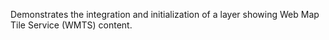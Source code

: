 Demonstrates the integration and initialization of a layer showing Web Map Tile Service (WMTS) content.
